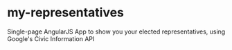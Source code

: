 # my-representatives

Single-page AngularJS App to show you your elected representatives, using Google's Civic Information API
